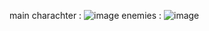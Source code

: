 main charachter : ![image](https://github.com/user-attachments/assets/eb966eca-cf94-445a-be4f-8e4af57dbd2e)
enemies : ![image](https://github.com/user-attachments/assets/881db845-e940-4734-b51b-f54d932e3949)
